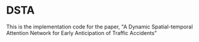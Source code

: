# DSTA
This is the implementation code for the paper, "A Dynamic Spatial-temporal Attention Network for Early Anticipation of Traffic Accidents"
